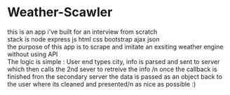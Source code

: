 # Weather-Scawler 
this is an app i've built for an interview from scratch <br>
stack is node express js html css bootstrap ajax json <br>
the purpose of this app is to scrape and imitate an exsiting weather engine without using API <br>
The logic is simple : User end types city, info is parsed and sent to server which then calls the 2nd sever to retreive the info /n
once the callback is finished fron the secondary server the data is passed as an object back to the user where its cleaned and presented/n
as nice as possible :)
